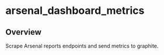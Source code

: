 # arsenal_dashboard_metrics

Overview
------
Scrape Arsenal reports endpoints and send metrics to graphite.
